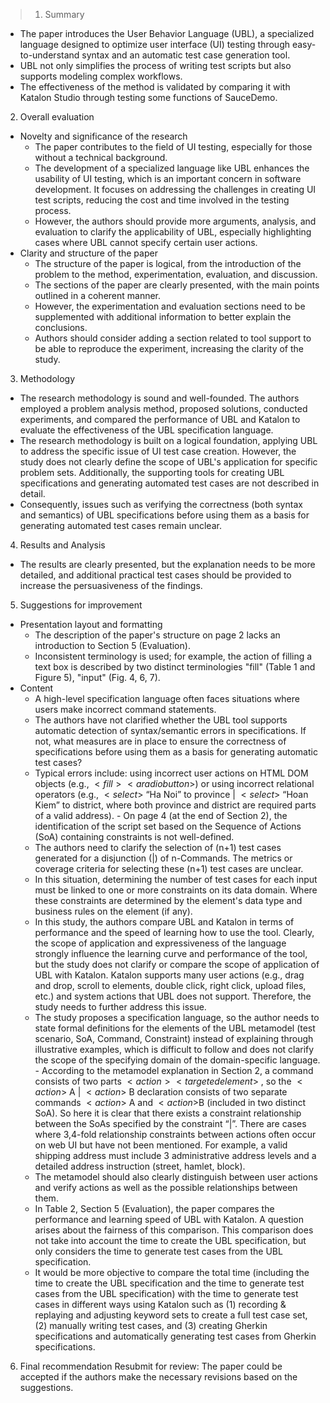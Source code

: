 
> 1. Summary 
- The paper introduces the User Behavior Language (UBL), a specialized language designed to optimize user interface (UI) testing through easy-to-understand syntax and an automatic test case generation tool. 
- UBL not only simplifies the process of writing test scripts but also supports modeling complex workflows. 
- The effectiveness of the method is validated by comparing it with Katalon Studio through testing some functions of SauceDemo. 
  
2. Overall evaluation 
- Novelty and significance of the research 
	- The paper contributes to the field of UI testing, especially for those without a technical background. 
	- The development of a specialized language like UBL enhances the usability of UI testing, which is an important concern in software development. It focuses on addressing the challenges in creating UI test scripts, reducing the cost and time involved in the testing process. 
	- However, the authors should provide more arguments, analysis, and evaluation to clarify the applicability of UBL, especially highlighting cases where UBL cannot specify certain user actions. 
- Clarity and structure of the paper 
	- The structure of the paper is logical, from the introduction of the problem to the method, experimentation, evaluation, and discussion. 
	- The sections of the paper are clearly presented, with the main points outlined in a coherent manner. 
	- However, the experimentation and evaluation sections need to be supplemented with additional information to better explain the conclusions. 
	- Authors should consider adding a section related to tool support to be able to reproduce the experiment, increasing the clarity of the study. 
	  
3. Methodology 
- The research methodology is sound and well-founded. The authors employed a problem analysis method, proposed solutions, conducted experiments, and compared the performance of UBL and Katalon to evaluate the effectiveness of the UBL specification language. 
- The research methodology is built on a logical foundation, applying UBL to address the specific issue of UI test case creation. However, the study does not clearly define the scope of UBL's application for specific problem sets. Additionally, the supporting tools for creating UBL specifications and generating automated test cases are not described in detail. 
- Consequently, issues such as verifying the correctness (both syntax and semantics) of UBL specifications before using them as a basis for generating automated test cases remain unclear. 
  
4. Results and Analysis 
- The results are clearly presented, but the explanation needs to be more detailed, and additional practical test cases should be provided to increase the persuasiveness of the findings. 

5. Suggestions for improvement 
- Presentation layout and formatting 
	- The description of the paper's structure on page 2 lacks an introduction to Section 5 (Evaluation). 
	- Inconsistent terminology is used; for example, the action of filling a text box is described by two distinct terminologies "fill" (Table 1 and Figure 5), "input" (Fig. 4, 6, 7). 
- Content 
	- A high-level specification language often faces situations where users make incorrect command statements. 
	- The authors have not clarified whether the UBL tool supports automatic detection of syntax/semantic errors in specifications. If not, what measures are in place to ensure the correctness of specifications before using them as a basis for generating automatic test cases? 
	- Typical errors include: using incorrect user actions on HTML DOM objects (e.g., $<fill> <a radio button>$) or using incorrect relational operators (e.g., $<select>$ “Ha Noi” to province | $<select>$ “Hoan Kiem” to district, where both province and district are required parts of a valid address). - On page 4 (at the end of Section 2), the identification of the script set based on the Sequence of Actions (SoA) containing constraints is not well-defined. 
	- The authors need to clarify the selection of (n+1) test cases generated for a disjunction (|) of n-Commands. The metrics or coverage criteria for selecting these (n+1) test cases are unclear. 
	- In this situation, determining the number of test cases for each input must be linked to one or more constraints on its data domain. Where these constraints are determined by the element's data type and business rules on the element (if any). 
	- In this study, the authors compare UBL and Katalon in terms of performance and the speed of learning how to use the tool. Clearly, the scope of application and expressiveness of the language strongly influence the learning curve and performance of the tool, but the study does not clarify or compare the scope of application of UBL with Katalon. Katalon supports many user actions (e.g., drag and drop, scroll to elements, double click, right click, upload files, etc.) and system actions that UBL does not support. Therefore, the study needs to further address this issue.  
	- The study proposes a specification language, so the author needs to state formal definitions for the elements of the UBL metamodel (test scenario, SoA, Command, Constraint) instead of explaining through illustrative examples, which is difficult to follow and does not clarify the scope of the specifying domain of the domain-specific language. - According to the metamodel explanation in Section 2, a command consists of two parts $<action> <targeted element>$ , so the $<action>$ A | $<action>$ B declaration consists of two separate commands $<action>$ A and $<action>$B (included in two distinct SoA). So here it is clear that there exists a constraint relationship between the SoAs specified by the constraint “|”. There are cases where 3,4-fold relationship constraints between actions often occur on web UI but have not been mentioned. For example, a valid shipping address must include 3 administrative address levels and a detailed address instruction (street, hamlet, block). 
	- The metamodel should also clearly distinguish between user actions and verify actions as well as the possible relationships between them. 
	- In Table 2, Section 5 (Evaluation), the paper compares the performance and learning speed of UBL with Katalon. A question arises about the fairness of this comparison. This comparison does not take into account the time to create the UBL specification, but only considers the time to generate test cases from the UBL specification. 
	- It would be more objective to compare the total time (including the time to create the UBL specification and the time to generate test cases from the UBL specification) with the time to generate test cases in different ways using Katalon such as (1) recording & replaying and adjusting keyword sets to create a full test case set, (2) manually writing test cases, and (3) creating Gherkin specifications and automatically generating test cases from Gherkin specifications. 
	
6. Final recommendation Resubmit for review: The paper could be accepted if the authors make the necessary revisions based on the suggestions.
